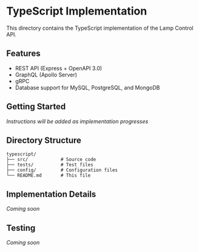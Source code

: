 # TypeScript Implementation

This directory contains the TypeScript implementation of the Lamp Control API.

## Features

- REST API (Express + OpenAPI 3.0)
- GraphQL (Apollo Server)
- gRPC
- Database support for MySQL, PostgreSQL, and MongoDB

## Getting Started

*Instructions will be added as implementation progresses*

## Directory Structure

```
typescript/
├── src/            # Source code
├── tests/          # Test files
├── config/         # Configuration files
└── README.md       # This file
```

## Implementation Details

*Coming soon*

## Testing

*Coming soon*
